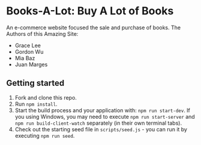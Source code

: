 # Books-A-Lot: Buy A Lot of Books
An e-commerce website focused the sale and purchase of books.
The Authors of this Amazing Site:
* Grace Lee
* Gordon Wu
* Mia Baz
* Juan Marges

## Getting started

1. Fork and clone this repo.
2. Run `npm install`.
3. Start the build process and your application with: `npm run start-dev`. If you using Windows, you may need to execute `npm run start-server` and `npm run build-client-watch` separately (in their own terminal tabs).
4. Check out the starting seed file in `scripts/seed.js` - you can run it by executing `npm run seed`.